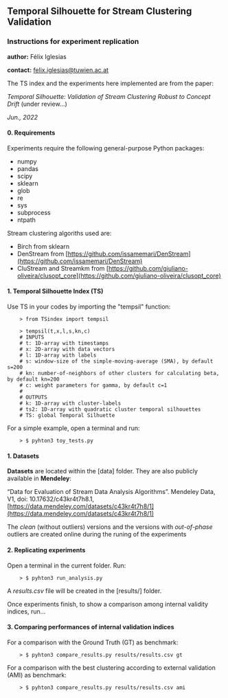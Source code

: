 ## Temporal Silhouette for Stream Clustering Validation
### Instructions for experiment replication

**author:** Félix Iglesias

**contact:** felix.iglesias@tuwien.ac.at


The TS index and the experiments here implemented are from the paper:

*Temporal Silhouette: Validation of Stream Clustering Robust to Concept Drift* (under review...)

*Jun., 2022*


#### 0. Requirements

Experiments require the following general-purpose Python packages:

- numpy
- pandas
- scipy
- sklearn
- glob
- re
- sys
- subprocess
- ntpath

Stream clustering algoriths used are:

- Birch from sklearn
- DenStream from [https://github.com/issamemari/DenStream](https://github.com/issamemari/DenStream)
- CluStream and Streamkm from [https://github.com/giuliano-oliveira/clusopt_core](https://github.com/giuliano-oliveira/clusopt_core)

#### 1. Temporal Silhouette Index (TS)

Use TS in your codes by importing the "tempsil" function:

        > from TSindex import tempsil

        > tempsil(t,x,l,s,kn,c)
        # INPUTS
        # t: 1D-array with timestamps
        # x: 2D-array with data vectors
        # l: 1D-array with labels
        # s: window-size of the simple-moving-average (SMA), by default s=200 
        # kn: number-of-neighbors of other clusters for calculating beta, by default kn=200
        # c: weight parameters for gamma, by default c=1
        #
        # OUTPUTS
        # k: 1D-array with cluster-labels
        # ts2: 1D-array with quadratic cluster temporal silhouettes
        # TS: global Temporal Silhuette

For a simple example, open a terminal and run:

        > $ pyhton3 toy_tests.py

#### 1. Datasets

**Datasets** are located within the [data] folder. They are also publicly available in **Mendeley**: 

“Data for Evaluation of Stream Data Analysis Algorithms”. Mendeley Data, V1, doi: 10.17632/c43kr4t7h8.1, [https://data.mendeley.com/datasets/c43kr4t7h8/1](https://data.mendeley.com/datasets/c43kr4t7h8/1)

The *clean* (without outliers) versions and the versions with *out-of-phase* outliers are created online during the runing of the experiments

#### 2. Replicating experiments

Open a terminal in the current folder. Run:

        > $ pyhton3 run_analysis.py

A *results.csv* file will be created in the [results/] folder.

Once experiments finish, to show a comparison among internal validity indices, run...

#### 3. Comparing performances of internal validation indices

For a comparison with the Ground Truth (GT) as benchmark: 

        > $ pyhton3 compare_results.py results/results.csv gt

For a comparison with the best clustering according to external validation (AMI) as benchmark: 

        > $ pyhton3 compare_results.py results/results.csv ami


